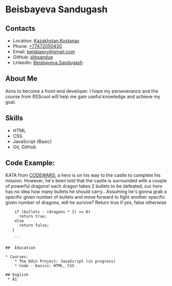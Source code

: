 # Beisbayeva Sandugash

## Contacts

* Location: [Kazakhstan.Kostanay](https://www.google.com/maps/search/%D0%BA%D0%B0%D0%B7%D0%B0%D1%85%D1%81%D1%82%D0%B0%D0%BD+%D0%BA%D0%BE%D1%81%D1%82%D0%B0%D0%BD%D0%B0%D0%B9/@53.2689356,63.61844,14z)
* Phone: [+77472050430](tel:+77472050430)
* Email: [beisbaevy@gmail.com](mailto:beisbaevy@gmail.com)
* GitHub: [@bsandue](https://github.com/bsandue/)
* Linkedin: [Beisbayeva Sandugash](https://www.linkedin.com/feed/)

## About Me

  Aims to become a front-end developer. I hope my perseverance and the course from RSScool will help me gain useful knowledge and achieve my goal.

## Skills

* HTML
* CSS
* JavaScript (Basic)
* Git, GitHub

## Code Example:

 KATA from [CODEWARS:](https://www.codewars.com/kata/59ca8246d751df55cc00014c/train/javascript)
 a hero is on his way to the castle to complete his mission. However, he's been told that the castle is surrounded with a couple of powerful dragons! each dragon takes 2 bullets to be defeated, our hero has no idea how many bullets he should carry.. Assuming he's gonna grab a specific given number of bullets and move forward to fight another specific given number of dragons, will he survive? Return true if yes, false otherwise



``` function hero(bullets, dragons) {
   	if (bullets - (dragons * 2) >= 0)
   	  return true;
   	else
   	  return false;
   }

	```

##  Education

* Courses:
	* The Odin Project: JavaScript (in progress)
	* Code - basics: HTML, CSS

## English	
 * A1